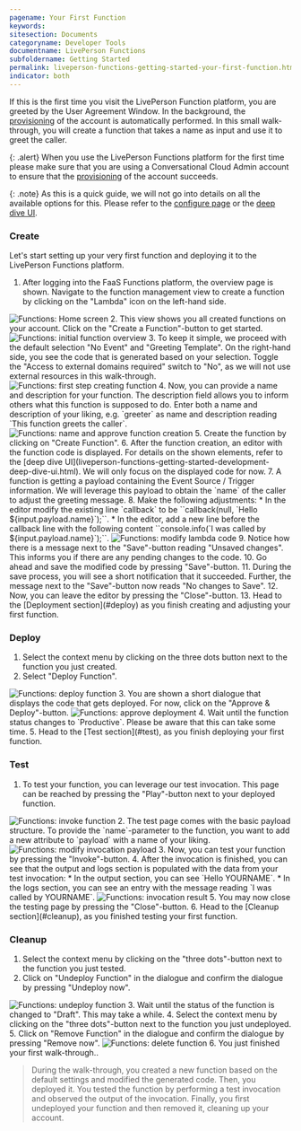 ```yaml
---
pagename: Your First Function
keywords:
sitesection: Documents
categoryname: Developer Tools
documentname: LivePerson Functions
subfoldername: Getting Started
permalink: liveperson-functions-getting-started-your-first-function.html
indicator: both
---
```


If this is the first time you visit the LivePerson Function platform, you are greeted by the User Agreement Window. In the background, the [provisioning](liveperson-functions-provisioning.html) of the account is automatically performed. In this small walk-through, you will create a function that takes a name as input and use it to greet the caller.

{: .alert}
When you use the LivePerson Functions platform for the first time please make sure that you are using a Conversational Cloud Admin account to ensure that the [provisioning](liveperson-functions-provisioning.html) of the account succeeds.

{: .note}
As this is a quick guide, we will not go into details on all the available options for this. Please refer to the [configure page](liveperson-functions-getting-started-configuration.html) or the [deep dive UI](liveperson-functions-getting-started-development-deep-dive-ui.html).

### Create

Let's start setting up your very first function and deploying it to the LivePerson Functions platform.
1. After logging into the FaaS Functions platform, the overview page is shown. Navigate to the function management view to create a function by clicking on the "Lambda" icon on the left-hand side.
 <img class="fancyimage" alt="Functions: Home screen" src="img/functions/functions_home.png">
2. This view shows you all created functions on your account. Click on the "Create a Function"-button to get started.
 <img class="fancyimage" alt="Functions: initial function overview" src="img/functions/functions_initial_create_function.png">
3. To keep it simple, we proceed with the default selection "No Event" and "Greeting Template". On the right-hand side, you see the code that is generated based on your selection. Toggle the "Access to external domains required" switch to "No", as we will not use external resources in this walk-through.
 <img class="fancyimage" alt="Functions: first step creating function" src="img/functions/functions_first_step_create_function.png">
4. Now, you can provide a name and description for your function. The description field allows you to inform others what this function is supposed to do. Enter both a name and description of your liking, e.g. `greeter` as name and description reading `This function greets the caller`.
 <img class="fancyimage" alt="Functions: name and approve function creation" src="img/functions/functions_name_function.png">
5. Create the function by clicking on "Create Function".
6. After the function creation, an editor with the function code is displayed. For details on the shown elements, refer to the [deep dive UI](liveperson-functions-getting-started-development-deep-dive-ui.html). We will only focus on the displayed code for now.
7. A function is getting a payload containing the Event Source / Trigger information. We will leverage this payload to obtain the `name` of the caller to adjust the greeting message.
8. Make the following adjustments:
    * In the editor modify the existing line `callback` to be ``callback(null, `Hello ${input.payload.name}`);``.
    * In the editor, add a new line before the callback line with the following content ``console.info(`I was called by ${input.payload.name}`);``.
 <img class="fancyimage" alt="Functions: modify lambda code" src="img/functions/functions_modify_code.png">
9. Notice how there is a message next to the "Save"-button reading "Unsaved changes". This informs you if there are any pending changes to the code.
10. Go ahead and save the modified code by pressing "Save"-button.
11. During the save process, you will see a short notification that it succeeded. Further, the message next to the "Save"-button now reads "No changes to Save".
12. Now, you can leave the editor by pressing the "Close"-button.
13. Head to the [Deployment section](#deploy) as you finish creating and adjusting your first function.

### Deploy

1. Select the context menu by clicking on the three dots button next to the function you just created.
2. Select "Deploy Function".
 <img class="fancyimage" alt="Functions: deploy function" src="img/functions/functions_deploy_function.png">
3. You are shown a short dialogue that displays the code that gets deployed. For now, click on the "Approve & Deploy"-button.
 <img class="fancyimage" alt="Functions: approve deployment" src="img/functions/functions_approve_deployment.png">
4. Wait until the function status changes to `Productive`. Please be aware that this can take some time.
5. Head to the [Test section](#test), as you finish deploying your first function.

### Test

1. To test your function, you can leverage our test invocation. This page can be reached by pressing the "Play"-button next to your deployed function.
 <img class="fancyimage" alt="Functions: invoke function" src="img/functions/functions_select_invoke.png">
2. The test page comes with the basic payload structure. To provide the `name`-parameter to the function, you want to add a new attribute to `payload` with a name of your liking.
 <img class="fancyimage" alt="Functions: modify invocation payload" src="img/functions/functions_modify_payload.png">
3. Now, you can test your function by pressing the "Invoke"-button.
4. After the invocation is finished, you can see that the output and logs section is populated with the data from your test invocation:
    * In the output section, you can see `Hello YOURNAME`.
    * In the logs section, you can see an entry with the message reading `I was called by YOURNAME`.
 <img class="fancyimage" alt="Functions: invocation result" src="img/functions/functions_invocation_result.png">
5. You may now close the testing page by pressing the "Close"-button.
6. Head to the [Cleanup section](#cleanup), as you finished testing your first function.

### Cleanup

1. Select the context menu by clicking on the "three dots"-button next to the function you just tested.
2. Click on "Undeploy Function" in the dialogue and confirm the dialogue by pressing "Undeploy now".
 <img class="fancyimage" alt="Functions: undeploy function" src="img/functions/functions_undeploy_function.png">
3. Wait until the status of the function is changed to "Draft". This may take a while.
4. Select the context menu by clicking on the "three dots"-button next to the function you just undeployed.
5. Click on "Remove Function" in the dialogue and confirm the dialogue by pressing "Remove now".
 <img class="fancyimage" alt="Functions: delete function" src="img/functions/functions_delete_function.png">
6. You just finished your first walk-through..

> During the walk-through, you created a new function based on the default settings and modified the generated code. Then, you deployed it. You tested the function by performing a test invocation and observed the output of the invocation. Finally, you first undeployed your function and then removed it, cleaning up your account.
